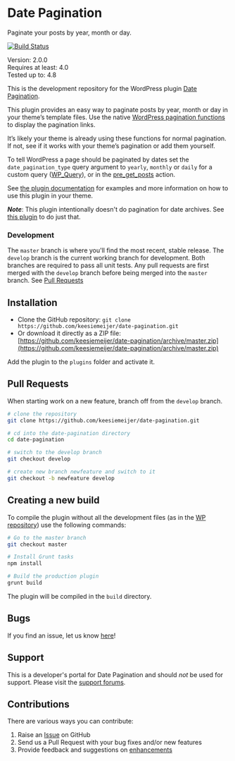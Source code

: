 # Date Pagination #

Paginate your posts by year, month or day.

[![Build Status](https://travis-ci.org/keesiemeijer/date-pagination.svg?branch=master)](http://travis-ci.org/keesiemeijer/date-pagination)

Version:           2.0.0  
Requires at least: 4.0  
Tested up to:      4.8  

This is the development repository for the WordPress plugin [Date Pagination](https://wordpress.org/plugins/date-pagination/).

This plugin provides an easy way to paginate posts by year, month or day in your theme’s template files. Use the native [WordPress pagination functions](https://keesiemeijer.wordpress.com/date-pagination/functions/#wp-pagination-functions) to display the pagination links.

It’s likely your theme is already using these functions for normal pagination. If not, see if it works with your theme’s pagination or add them yourself.

To tell WordPress a page should be paginated by dates set the `date_pagination_type` query argument to `yearly`, `monthly` or `daily` for a custom query ([WP_Query](http://codex.wordpress.org/Function_Reference/WP_Query)), or in the [pre_get_posts](https://codex.wordpress.org/Plugin_API/Action_Reference/pre_get_posts) action.

See [the plugin documentation](https://keesiemeijer.wordpress.com/date-pagination/) for examples and more information on how to use this plugin in your theme.

***Note***: This plugin intentionally doesn't do pagination for date archives. See [this plugin](https://github.com/keesiemeijer/date-archives-pagination) to do just that.

### Development ###
The `master` branch is where you'll find the most recent, stable release.
The `develop` branch is the current working branch for development. Both branches are required to pass all unit tests. Any pull requests are first merged with the `develop` branch before being merged into the `master` branch. See [Pull Requests](https://github.com/keesiemeijer/date-pagination/tree/master#pull-requests)

## Installation ##

* Clone the GitHub repository: `git clone https://github.com/keesiemeijer/date-pagination.git`
* Or download it directly as a ZIP file: [https://github.com/keesiemeijer/date-pagination/archive/master.zip](https://github.com/keesiemeijer/date-pagination/archive/master.zip)

Add the plugin to the `plugins` folder and activate it.

## Pull Requests ##
When starting work on a new feature, branch off from the `develop` branch.
```bash
# clone the repository
git clone https://github.com/keesiemeijer/date-pagination.git

# cd into the date-pagination directory
cd date-pagination

# switch to the develop branch
git checkout develop

# create new branch newfeature and switch to it
git checkout -b newfeature develop
```

## Creating a new build ##
To compile the plugin without all the development files (as in the [WP repository](https://plugins.trac.wordpress.org/browser/date-pagination/trunk)) use the following commands:
```bash
# Go to the master branch
git checkout master

# Install Grunt tasks
npm install

# Build the production plugin
grunt build
```
The plugin will be compiled in the `build` directory.

## Bugs ##
If you find an issue, let us know [here](https://github.com/keesiemeijer/date-pagination/issues?state=open)!

## Support ##
This is a developer's portal for Date Pagination and should _not_ be used for support. Please visit the [support forums](https://wordpress.org/support/plugin/date-pagination).

## Contributions ##

There are various ways you can contribute:

1. Raise an [Issue](https://github.com/keesiemeijer/date-pagination/issues) on GitHub
2. Send us a Pull Request with your bug fixes and/or new features
4. Provide feedback and suggestions on [enhancements](https://github.com/keesiemeijer/date-pagination/issues?direction=desc&labels=Enhancement&page=1&sort=created&state=open)


